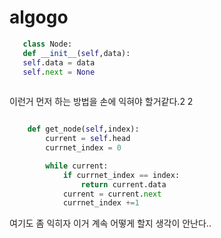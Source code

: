 # algogo

```python
   class Node:
   def __init__(self,data):
   self.data = data
   self.next = None
   
```

이런거 먼저 하는 방법을 손에 익혀야 할거같다.2 2

```python

    def get_node(self,index):
        current = self.head
        currnet_index = 0

        while current:
            if currnet_index == index:
                return current.data
            current = current.next
            currnet_index +=1

```

[comment]: # (utterances)


여기도 좀 익히자
이거 계속 어떻게 할지 생각이 안난다..



